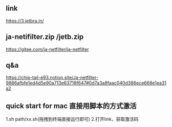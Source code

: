 ## link
https://3.jetbra.in/

## ja-netifilter.zip /jetb.zip
https://gitee.com/ja-netfilter/ja-netfilter

## q&a
https://chip-tail-e93.notion.site/Ja-netfilter-9886afbfe1ed4d5e90a713e63718f647#0d7a3a8faac040d386ece668e1ea31a2

## quick start for mac 直接用脚本的方式激活
1.sh path/xx.sh(拖拽到终端直接运行即可)
2.打开link，获取激活码
